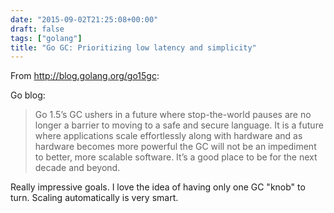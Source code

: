 ```yaml
---
date: "2015-09-02T21:25:08+00:00"
draft: false
tags: ["golang"]
title: "Go GC: Prioritizing low latency and simplicity"
---
```

From http://blog.golang.org/go15gc:

Go blog:

>Go 1.5’s GC ushers in a future where stop-the-world pauses are no longer a barrier to moving to a safe and secure language. It is a future where applications scale effortlessly along with hardware and as hardware becomes more powerful the GC will not be an impediment to better, more scalable software. It’s a good place to be for the next decade and beyond.

Really impressive goals. I love the idea of having only one GC "knob" to turn. Scaling automatically is very smart.